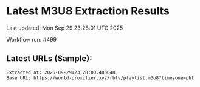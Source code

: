 # Latest M3U8 Extraction Results

Last updated: Mon Sep 29 23:28:01 UTC 2025

Workflow run: #499

## Latest URLs (Sample):
```
Extracted at: 2025-09-29T23:28:00.405048
Base URL: https://world-proxifier.xyz/rbtv/playlist.m3u8?timezone=pht

```
